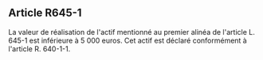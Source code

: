 Article R645-1
----
La valeur de réalisation de l'actif mentionné au premier alinéa de l'article L.
645-1 est inférieure à 5 000 euros. Cet actif est déclaré conformément à
l'article R. 640-1-1.
